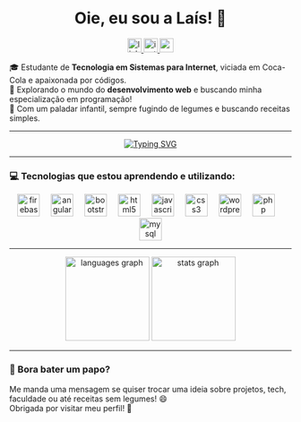 <h1 align="center">Oie, eu sou a Laís! 👋</h1>

<div align="center">
  <a href="https://www.linkedin.com/in/laís-carvalho-123595216" target="_blank">
    <img src="https://img.shields.io/static/v1?message=LinkedIn&logo=linkedin&label=&color=0077B5&logoColor=white&labelColor=&style=for-the-badge" height="25" alt="linkedin logo" />
  </a>
  <a href="https://www.instagram.com/lais.carvalholi" target="_blank">
    <img src="https://img.shields.io/static/v1?message=Instagram&logo=instagram&label=&color=E4405F&logoColor=white&labelColor=&style=for-the-badge" height="25" alt="instagram logo" />
  </a>
  <a href="mailto:laiscarvalho858@gmail.com" target="_blank">
    <img src="https://img.shields.io/static/v1?message=Gmail&logo=gmail&label=&color=D14836&logoColor=white&labelColor=&style=for-the-badge" height="25" alt="gmail logo" />
  </a>
</div>

<p align="left">🎓 Estudante de <strong>Tecnologia em Sistemas para Internet</strong>, viciada em Coca-Cola e apaixonada por códigos.<br>🚀 Explorando o mundo do <strong>desenvolvimento web</strong> e buscando minha especialização em programação!<br>🍕 Com um paladar infantil, sempre fugindo de legumes e buscando receitas simples.</p>

---

<div align="center">
  <a href="https://git.io/typing-svg">
    <img src="https://readme-typing-svg.demolab.com?font=Fira+Code&weight=1000&size=30&duration=3000&pause=1000&color=9B9BFE&vCenter=true&width=440&lines=Apaixonada+por+códigos...;Programação+é+minha+vida!" alt="Typing SVG" />
  </a>
</div>

---

### 💻 Tecnologias que estou aprendendo e utilizando:

<div align="center">
  <img src="https://cdn.jsdelivr.net/gh/devicons/devicon/icons/firebase/firebase-plain-wordmark.svg" height="40" alt="firebase logo" />
  <img width="12" />
  <img src="https://cdn.jsdelivr.net/gh/devicons/devicon/icons/angularjs/angularjs-original.svg" height="40" alt="angularjs logo" />
  <img width="12" />
  <img src="https://cdn.jsdelivr.net/gh/devicons/devicon/icons/bootstrap/bootstrap-original.svg" height="40" alt="bootstrap logo" />
  <img width="12" />
  <img src="https://cdn.jsdelivr.net/gh/devicons/devicon/icons/html5/html5-original.svg" height="40" alt="html5 logo" />
  <img width="12" />
  <img src="https://cdn.jsdelivr.net/gh/devicons/devicon/icons/javascript/javascript-original.svg" height="40" alt="javascript logo" />
  <img width="12" />
  <img src="https://cdn.jsdelivr.net/gh/devicons/devicon/icons/css3/css3-original.svg" height="40" alt="css3 logo" />
  <img width="12" />
  <img src="https://cdn.jsdelivr.net/gh/devicons/devicon/icons/wordpress/wordpress-original.svg" height="40" alt="wordpress logo" />
  <img width="12" />
  <img src="https://cdn.jsdelivr.net/gh/devicons/devicon/icons/php/php-original.svg" height="40" alt="php logo" />
  <img width="12" />
  <img src="https://cdn.jsdelivr.net/gh/devicons/devicon/icons/mysql/mysql-original.svg" height="40" alt="mysql logo" />
</div>

---

<div align="center">
  <img src="https://github-readme-stats.vercel.app/api/top-langs?username=LaysC&locale=en&hide_title=false&layout=compact&card_width=320&langs_count=5&theme=dracula&hide_border=false&order=2" height="150" alt="languages graph"  />
  <img src="https://github-readme-stats.vercel.app/api?username=LaysC&hide_title=false&hide_rank=false&show_icons=true&include_all_commits=true&count_private=true&disable_animations=false&theme=dracula&locale=en&hide_border=false&order=1" height="150" alt="stats graph"  />
</div>

---

### 💬 Bora bater um papo?

Me manda uma mensagem se quiser trocar uma ideia sobre projetos, tech, faculdade ou até receitas sem legumes! 😄  
Obrigada por visitar meu perfil! 💖
